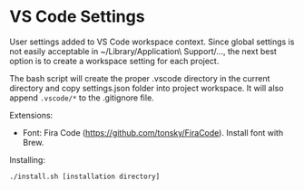 # VS Code Settings

User settings added to VS Code workspace context. Since global settings is not easily acceptable in
~/Library/Application\ Support/..., the next best option is to create a workspace setting for each
project.

The bash script will create the proper .vscode directory in the current directory and copy settings.json folder into project workspace. It will also append `.vscode/*` to the .gitignore file.

Extensions:

- Font: Fira Code (https://github.com/tonsky/FiraCode). Install font with Brew.

Installing:

`./install.sh [installation directory]`
